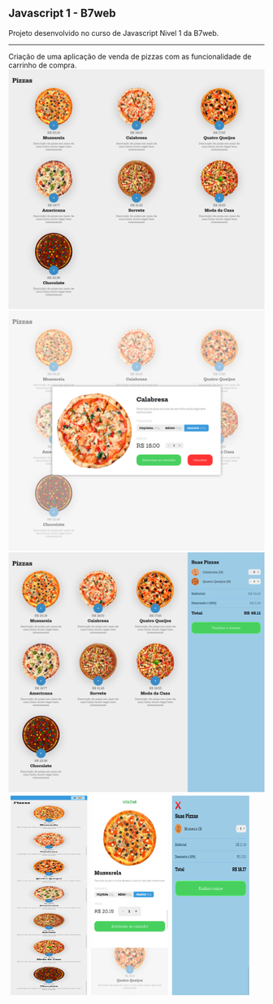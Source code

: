 ## Javascript 1 - B7web

Projeto desenvolvido no curso de Javascript Nivel 1 da B7web.

<hr>
Criação de uma aplicação de venda de pizzas com as funcionalidade de carrinho de compra.

<img src="assets/screenshots/full.png"/>
<img src="assets/screenshots/modal.png"/>
<img src="assets/screenshots/card.png"/>

<div style="display:flex; height: 400px; width:100%">
  <img style="padding:4px; width:30%" src="assets/screenshots/mobile-full.png"/>
  <img style="padding:4px;width:30%" src="assets/screenshots/mobile-modal.png"/>
  <img style="padding:4px;width:30%" src="assets/screenshots/card-mobile.png"/>
</div>
